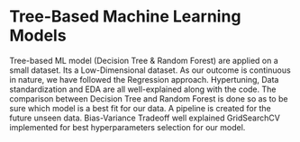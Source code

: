 # Tree-Based Machine Learning Models
Tree-based ML model (Decision Tree & Random Forest) are applied on a small dataset.
Its a Low-Dimensional dataset.
As our outcome is continuous in nature, we have followed the Regression approach.
Hypertuning, Data standardization and EDA are all well-explained along with the code.
The comparison between Decision Tree and Random Forest is done so as to be sure which model is a best fit for our data.
A pipeline is created for the future unseen data.
Bias-Variance Tradeoff well explained
GridSearchCV implemented for best hyperparameters selection for our model.
